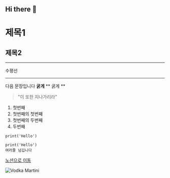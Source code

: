 ## Hi there 👋

<!--
**panemyro/panemyro** is a ✨ _special_ ✨ repository because its `README.md` (this file) appears on your GitHub profile.

Here are some ideas to get you started:

- 🔭 I’m currently working on ...
- 🌱 I’m currently learning ...
- 👯 I’m looking to collaborate on ...
- 🤔 I’m looking for help with ...
- 💬 Ask me about ...
- 📫 How to reach me: ...
- 😄 Pronouns: ...
- ⚡ Fun fact: ...
-->

# 제목1
## 제목2

---
수평선
***

다음 문장입니다
**굵게**
** 굵게 **

> "이 또한 지나가리라"

1. 첫번째
  1. 첫번째의 첫번째
  2. 첫번째의 두번째
2. 두번째

`print('Hello')`

```
print('Hello')
여러줄 넘깁니다 
```

[노션으로 이동](https://naver.com)

![Vodka Martini](https://i.imgur.com/YJd5thO.jpeg)
